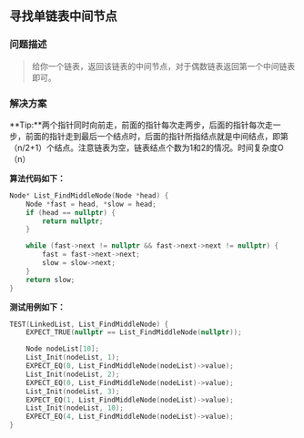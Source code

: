 ## 寻找单链表中间节点
### 问题描述
> 给你一个链表，返回该链表的中间节点，对于偶数链表返回第一个中间链表即可。

### 解决方案
**Tip:**两个指针同时向前走，前面的指针每次走两步，后面的指针每次走一步，前面的指针走到最后一个结点时，后面的指针所指结点就是中间结点，即第（n/2+1）个结点。注意链表为空，链表结点个数为1和2的情况。时间复杂度O（n）

**算法代码如下：**
```cpp
Node* List_FindMiddleNode(Node *head) {
    Node *fast = head, *slow = head;
    if (head == nullptr) {
        return nullptr;
    }

    while (fast->next != nullptr && fast->next->next != nullptr) {
        fast = fast->next->next;
        slow = slow->next;
    }
    return slow;
}
```

**测试用例如下：**
```cpp
TEST(LinkedList, List_FindMiddleNode) {
    EXPECT_TRUE(nullptr == List_FindMiddleNode(nullptr));

    Node nodeList[10];
    List_Init(nodeList, 1);
    EXPECT_EQ(0, List_FindMiddleNode(nodeList)->value);
    List_Init(nodeList, 2);
    EXPECT_EQ(0, List_FindMiddleNode(nodeList)->value);
    List_Init(nodeList, 3);
    EXPECT_EQ(1, List_FindMiddleNode(nodeList)->value);
    List_Init(nodeList, 10);
    EXPECT_EQ(4, List_FindMiddleNode(nodeList)->value);
}
```
